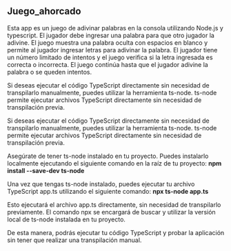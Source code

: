 
## Juego_ahorcado
Esta app es un juego de adivinar palabras en la consola utilizando Node.js y typescript. El jugador debe ingresar una palabra para que otro jugador la adivine. El juego muestra una palabra oculta con espacios en blanco y permite al jugador ingresar letras para adivinar la palabra. El jugador tiene un número limitado de intentos y el juego verifica si la letra ingresada es correcta o incorrecta. El juego continúa hasta que el jugador adivine la palabra o se queden intentos.

Si deseas ejecutar el código TypeScript directamente sin necesidad de transpilarlo manualmente, puedes utilizar la herramienta ts-node. ts-node permite ejecutar archivos TypeScript directamente sin necesidad de transpilación previa.

Si deseas ejecutar el código TypeScript directamente sin necesidad de transpilarlo manualmente, puedes utilizar la herramienta ts-node. ts-node permite ejecutar archivos TypeScript directamente sin necesidad de transpilación previa.

Asegúrate de tener ts-node instalado en tu proyecto. Puedes instalarlo localmente ejecutando el siguiente comando en la raíz de tu proyecto:
**npm install --save-dev ts-node**

Una vez que tengas ts-node instalado, puedes ejecutar tu archivo TypeScript app.ts utilizando el siguiente comando:
**npx ts-node app.ts**

Esto ejecutará el archivo app.ts directamente, sin necesidad de transpilarlo previamente. El comando npx se encargará de buscar y utilizar la versión local de ts-node instalada en tu proyecto.

De esta manera, podrás ejecutar tu código TypeScript y probar la aplicación sin tener que realizar una transpilación manual.